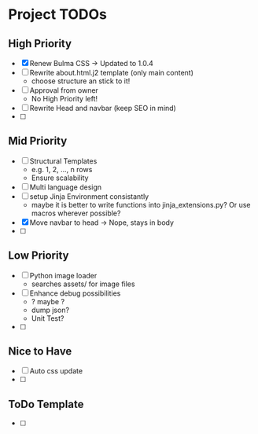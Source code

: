 # Project TODOs

## High Priority
- [x] Renew Bulma CSS
        -> Updated to 1.0.4
- [ ] Rewrite about.html.j2 template (only main content)
    - choose structure an stick to it!
- [ ] Approval from owner
    - No High Priority left!
- [ ] Rewrite Head and navbar (keep SEO in mind)
- [ ] 


## Mid Priority
- [ ] Structural Templates
    - e.g. 1, 2, ..., n rows
    - Ensure scalability
- [ ] Multi language design
- [ ] setup Jinja Environment consistantly
    - maybe it is better to write functions into jinja_extensions.py? Or use macros wherever possible?
- [x] Move navbar to head
        -> Nope, stays in body
- [ ] 

## Low Priority
- [ ] Python image loader
    - searches assets/ for image files
- [ ] Enhance debug possibilities
    - ? maybe ?
    - dump json?
    - Unit Test?
- [ ] 

## Nice to Have
- [ ] Auto css update
- [ ] 

## ToDo Template
- [ ] 